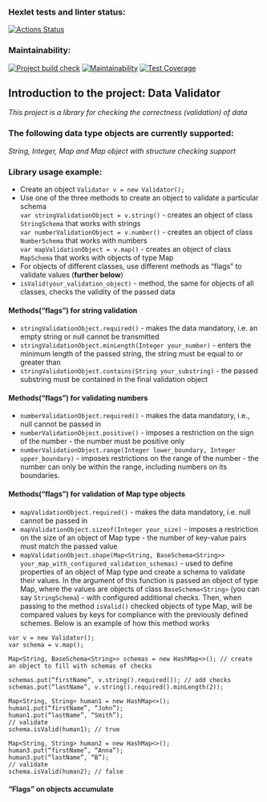 ### Hexlet tests and linter status:
[![Actions Status](https://github.com/MirrexOne/java-project-78/actions/workflows/hexlet-check.yml/badge.svg)](https://github.com/MirrexOne/java-project-78/actions)

### Maintainability:
[![Project build check](https://github.com/MirrexOne/java-project-78/actions/workflows/main.yml/badge.svg)](https://github.com/MirrexOne/java-project-78/actions)
[![Maintainability](https://api.codeclimate.com/v1/badges/358d4c2285b0df0dda67/maintainability)](https://codeclimate.com/github/MirrexOne/java-project-78/maintainability)
[![Test Coverage](https://api.codeclimate.com/v1/badges/358d4c2285b0df0dda67/test_coverage)](https://codeclimate.com/github/MirrexOne/java-project-78/test_coverage)

## Introduction to the project: Data Validator
*This project is a library for checking the correctness (validation) of data*

### The following data type objects are currently supported:
*String, Integer, Map and Map object with structure checking support*

### Library usage example:
- Create an object ```` Validator v = new Validator(); ````
- Use one of the three methods to create an object to validate a particular schema   
```var stringValidationObject = v.string()``` - creates an object of class ``StringSchema`` that works with strings  
```var numberValidationObject = v.number()``` - creates an object of class ``NumberSchema`` that works with numbers  
```var mapValidationObject = v.map()``` - creates an object of class ``MapSchema`` that works with objects of type Map 
- For objects of different classes, use different methods as “flags” to validate values (__further below__)   
- ```isValid(your_validation_object)``` - method, the same for objects of all classes, checks the validity of the passed data  

#### Methods(“flags”) for string validation ####
- ```stringValidationObject.required()``` - makes the data mandatory, i.e. an empty string or null cannot be transmitted
- ```stringValidationObject.minLength(Integer your_number)``` - enters the minimum length of the passed string, the string must be equal to or greater than
- ```stringValidationObject.contains(String your_substring)``` - the passed substring must be contained in the final validation object  

#### Methods(“flags”) for validating numbers ####
- ```numberValidationObject.required()``` - makes the data mandatory, i.e., null cannot be passed in
- ```numberValidationObject.positive()``` - imposes a restriction on the sign of the number - the number must be positive only
- ```numberValidationObject.range(Integer lower_boundary, Integer upper_boundary)``` - imposes restrictions on the range of the number - the number can only be within the range, including numbers on its boundaries.

#### Methods(“flags”) for validation of Map type objects ####
- ```mapValidationObject.required()``` - makes the data mandatory, i.e. null cannot be passed in
- ```mapValidationObject.sizeof(Integer your_size)``` - imposes a restriction on the size of an object of Map type - the number of key-value pairs must match the passed value 
- ```mapValidationObject.shape(Map<String, BaseSchema<String>> your_map_with_configured_validation_schemas)``` - used to define properties of an object of Map type and create a schema to validate their values. In the argument of this function is passed an object of type Map, where the values are objects of class ```BaseSchema<String>``` (you can say ``StringSchema``) - with configured additional checks. Then, when passing to the method ```isValid()``` checked objects of type Map, will be compared values by keys for compliance with the previously defined schemes. 
Below is an example of how this method works
```
var v = new Validator();
var schema = v.map();

Map<String, BaseSchema<String>> schemas = new HashMap<>(); // create an object to fill with schemas of checks

schemas.put(“firstName”, v.string().required()); // add checks
schemas.put(“lastName”, v.string().required().minLength(2));

Map<String, String> human1 = new HashMap<>();
human1.put(“firstName”, “John”);
human1.put(“lastName”, “Smith”);
// validate
schema.isValid(human1); // true

Map<String, String> human2 = new HashMap<>();
human3.put(“firstName”, “Anna”);
human3.put(“lastName”, “B”);
// validate
schema.isValid(human2); // false
```

#### “Flags” on objects accumulate ####
